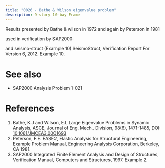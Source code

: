 ```yaml
---
title: "0026 - Bathe & Wilson eigenvalue problem"
description: 9-story 10-bay Frame
---
```


Results presented by Bathe & wilson in 1972 and again by Peterson in 1981

  used in verification by SAP2000:
 
  and seismo-struct (Example 10)
    SeismoStruct, Verification Report For Version 6, 2012. Example 10.

# See also

- SAP2000 Analysis Problem 1-021

# References

1) Bathe, K.J and Wilson, E.L.Large Eigenvalue Problems in Synamic Analysis, ASCE,
   Journal of Eng. Mech.. Division, 98(6), 1471-1485, DOI: [10.1061/JMCEA3.0001693](https://doi.org/10.1061/JMCEA3.0001693)
2) Peterson, F.E. EASE2, Elastic Analysis for Structural Engineering, Example Problem Manual, Engineering Analysis Corporation, Berkeley, CA 1981.
3) SAP2000 Integrated Finite Element Analysis and Design of Structures, Verification Manual, Computers and Structures, 1997. Example 2.